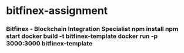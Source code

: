 # bitfinex-assignment
### Bitfinex - Blockchain Integration Specialist  npm install  npm start  docker build -t bitfinex-template  docker run -p 3000:3000 bitfinex-template
